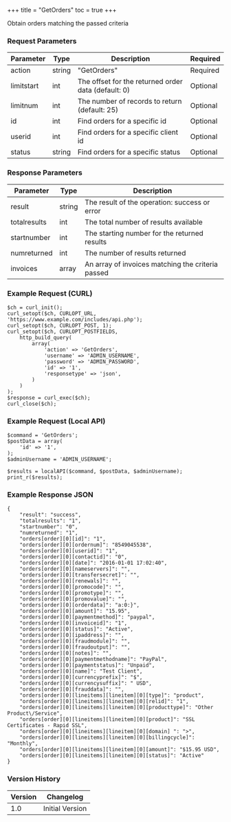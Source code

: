 +++
title = "GetOrders"
toc = true
+++

Obtain orders matching the passed criteria

### Request Parameters

| Parameter | Type | Description | Required |
| --------- | ---- | ----------- | -------- |
| action | string | "GetOrders" | Required |
| limitstart | int | The offset for the returned order data (default: 0) | Optional |
| limitnum | int | The number of records to return (default: 25) | Optional |
| id | int | Find orders for a specific id | Optional |
| userid | int | Find orders for a specific client id | Optional |
| status | string | Find orders for a specific status | Optional |

### Response Parameters

| Parameter | Type | Description |
| --------- | ---- | ----------- |
| result | string | The result of the operation: success or error |
| totalresults | int | The total number of results available |
| startnumber | int | The starting number for the returned results |
| numreturned | int | The number of results returned |
| invoices | array | An array of invoices matching the criteria passed |


### Example Request (CURL)

```
$ch = curl_init();
curl_setopt($ch, CURLOPT_URL, 'https://www.example.com/includes/api.php');
curl_setopt($ch, CURLOPT_POST, 1);
curl_setopt($ch, CURLOPT_POSTFIELDS,
    http_build_query(
        array(
            'action' => 'GetOrders',
            'username' => 'ADMIN_USERNAME',
            'password' => 'ADMIN_PASSWORD',
            'id' => '1',
            'responsetype' => 'json',
        )
    )
);
$response = curl_exec($ch);
curl_close($ch);
```


### Example Request (Local API)

```
$command = 'GetOrders';
$postData = array(
    'id' => '1',
);
$adminUsername = 'ADMIN_USERNAME';

$results = localAPI($command, $postData, $adminUsername);
print_r($results);
```


### Example Response JSON

```
{
    "result": "success",
    "totalresults": "1",
    "startnumber": "0",
    "numreturned": "1",
    "orders[order][0][id]": "1",
    "orders[order][0][ordernum]": "8549045538",
    "orders[order][0][userid]": "1",
    "orders[order][0][contactid]": "0",
    "orders[order][0][date]": "2016-01-01 17:02:40",
    "orders[order][0][nameservers]": "",
    "orders[order][0][transfersecret]": "",
    "orders[order][0][renewals]": "",
    "orders[order][0][promocode]": "",
    "orders[order][0][promotype]": "",
    "orders[order][0][promovalue]": "",
    "orders[order][0][orderdata]": "a:0:}",
    "orders[order][0][amount]": "15.95",
    "orders[order][0][paymentmethod]": "paypal",
    "orders[order][0][invoiceid]": "1",
    "orders[order][0][status]": "Active",
    "orders[order][0][ipaddress]": "",
    "orders[order][0][fraudmodule]": "",
    "orders[order][0][fraudoutput]": "",
    "orders[order][0][notes]": "",
    "orders[order][0][paymentmethodname]": "PayPal",
    "orders[order][0][paymentstatus]": "Unpaid",
    "orders[order][0][name]": "Test Client",
    "orders[order][0][currencyprefix]": "$",
    "orders[order][0][currencysuffix]": " USD",
    "orders[order][0][frauddata]": "",
    "orders[order][0][lineitems][lineitem][0][type]": "product",
    "orders[order][0][lineitems][lineitem][0][relid]": "1",
    "orders[order][0][lineitems][lineitem][0][producttype]": "Other Product\/Service",
    "orders[order][0][lineitems][lineitem][0][product]": "SSL Certificates - Rapid SSL",
    "orders[order][0][lineitems][lineitem][0][domain] ": ">",
    "orders[order][0][lineitems][lineitem][0][billingcycle]": "Monthly",
    "orders[order][0][lineitems][lineitem][0][amount]": "$15.95 USD",
    "orders[order][0][lineitems][lineitem][0][status]": "Active"
}
```


### Version History

| Version | Changelog |
| ------- | --------- |
| 1.0 | Initial Version |
